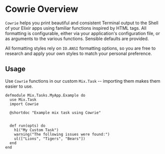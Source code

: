 # Cowrie Overview

`Cowrie` helps you print beautiful and consistent Terminal output to the Shell
of your Elixir apps using familiar functions inspired by HTML tags. All formatting 
is configurable, either via your application's configuration file, or as arguments 
to the various functions. Sensible defaults are provided.

All formatting styles rely on `IO.ANSI` formatting options, so you are free to
research and apply your own styles to match your personal preference.

## Usage

Use `Cowrie` functions in our custom `Mix.Task` -- importing them makes them
easier to use.

```
defmodule Mix.Tasks.MyApp.Example do
  use Mix.Task
  import Cowrie

  @shortdoc "Example mix task using Cowrie"


  def run(opts) do
    h1("My Custom Task")
    warning("The following issues were found:")
    ul(["Lions", "Tigers", "Bears"])
  end
end
```
